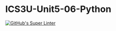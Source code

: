 # ICS3U-Unit5-06-Python

[![GitHub's Super Linter](https://github.com/Seti-Ngabo/ICS3U-Unit5-06-Python/workflows/GitHub's%20Super%20Linter/badge.svg)](https://github.com/Seti-Ngabo/ICS3U-Unit5-06-Python/actions)
